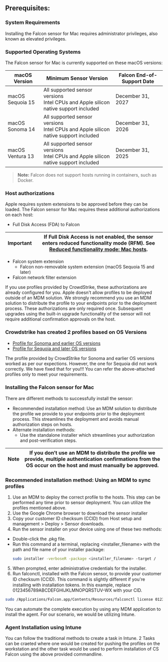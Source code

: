 ## Prerequisites:

### System Requirements
Installing the Falcon sensor for Mac requires administrator privileges, also known as elevated privileges.

### Supported Operating Systems
The Falcon sensor for Mac is currently supported on these macOS versions:

| macOS Version       | Minimum Sensor Version    | Falcon End-of-Support Date |
|---------------------|-------------------------|----------------------------|
| macOS Sequoia 15   | All supported sensor versions <br> Intel CPUs and Apple silicon native support included | December 31, 2027 |
| macOS Sonoma 14    | All supported sensor versions <br> Intel CPUs and Apple silicon native support included | December 31, 2026 |
| macOS Ventura 13   | All supported sensor versions <br> Intel CPUs and Apple silicon native support included | December 31, 2025 |

> **Note:** Falcon does not support hosts running in containers, such as Docker.

### Host authorizations
Apple requires system extensions to be approved before they can be loaded. The Falcon sensor for Mac requires these additional authorizations on each host:

- Full Disk Access (FDA) to Falcon

| **Important** | If Full Disk Access is not enabled, the sensor enters reduced functionality mode (RFM). See [Reduced functionality mode: Mac hosts](</documentation/page/e261a9b7/falcon-sensor-for-mac-deployment#pb0ee694>). |
|--------------|-------------------------------------------------------------------------------------------------------------------------------------|


- Falcon system extension
  - Falcon non-removable system extension (macOS Sequoia 15 and later)
- Falcon network filter extension

If you use profiles provided by CrowdStrike, these authorizations are already configured for you. Apple doesn't allow profiles to be deployed outside of an MDM
solution. We strongly recommend you use an MDM solution to distribute the profile to your endpoints prior to the deployment process. These authorizations are
only required once. Subsequent upgrades using the built-in upgrade functionality of the sensor will not require additional confirmation approvals on the host.

### Crowdstrike has created 2 profiles based on OS Versions

- [Profile for Sonoma and earlier OS versions](<https://github.com/rp377/Crowdstrike-Falcon-Integration-with-MAC-Workstations/blob/main/Falcon%20Profile%20-%20no%20Kext.mobileconfig>)
- [Profile for Sequoia and later OS versions](<https://github.com/rp377/Crowdstrike-Falcon-Integration-with-MAC-Workstations/blob/main/Falcon%20Profile%20OS%20v15.mobileconfig>)

The profile provided by CrowdStrike for Sonoma and earlier OS versions worked as per our expections. However, the one for Sequoia did not work correctly. We have fixed that for you!!!
You can refer the above-attached profiles only to meet your requirements.

### Installing the Falcon sensor for Mac

There are diﬀerent methods to successfully install the sensor:

- Recommended installation method: Use an MDM solution to distribute the profile we provide to your endpoints prior to the deployment process. This
streamlines the deployment and avoids manual authorization steps on hosts.
- Alternate installation methods:
  - Use the standalone installer which streamlines your authorization and post-verification steps.

| **Note** | If you don’t use an MDM to distribute the profile we provide, multiple authentication confirmations from the OS occur on the host and must manually be approved. |
|--------------|-------------------------------------------------------------------------------------------------------------------------------------|

### Recommended installation method: Using an MDM to sync profiles

1. Use an MDM to deploy the correct profile to the hosts. This step can be performed any time prior to sensor deployment. You can utilize the profiles mentioned above.
2. Use the Google Chrome browser to download the sensor installer
3. Copy your customer ID checksum (CCID) from Host setup and management > Deploy > Sensor downloads.
4. Run the sensor installer on your device using one of these two methods:
  - Double-click the .pkg file.
  - Run this command at a terminal, replacing <installer_filename> with the path and file name of your installer package:
    ```sh
    sudo installer -verboseR -package <installer_filename> -target /
    ```
5. When prompted, enter administrative credentials for the installer.
6. Run falconctl, installed with the Falcon sensor, to provide your customer ID checksum (CCID). This command is slightly diﬀerent if you're installing with installation tokens. In this example, replace 0123456789ABCDEFGHIJKLMNOPQRSTUV-WX with your CID.
  ```sh
  sudo /Applications/Falcon.app/Contents/Resources/falconctl license 0123456789ABCDEFGHIJKLMNOPQRSTUV-WX\
  ```

You can automate the complete execution by using any MDM application to install the agent. For our scenario, we would be utilizing Intune.

### Agent Installation using Intune

You can follow the traditional methods to create a task in Intune. 2 Tasks can be craeted where one would be created for pushing the profiles on the workstation and the other task would be used to perform installation of CS Falcon using the above provided commandline.





